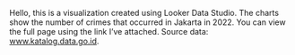 Hello, this is a visualization created using Looker Data Studio. The charts show the number of crimes that occurred in Jakarta in 2022. You can view the full page using the link I’ve attached. Source data: www.katalog.data.go.id.
